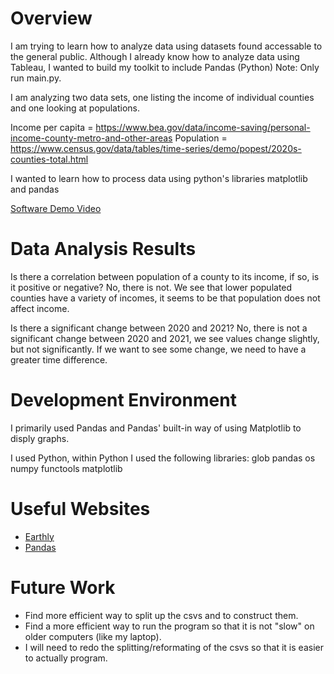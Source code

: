 # Overview

I am trying to learn how to analyze data using datasets found accessable to the general public. Although I already know how to analyze data using Tableau,
I wanted to build my toolkit to include Pandas (Python) Note: Only run main.py.

I am analyzing two data sets, one listing the income of individual counties and one looking at populations.

Income per capita = https://www.bea.gov/data/income-saving/personal-income-county-metro-and-other-areas
Population = https://www.census.gov/data/tables/time-series/demo/popest/2020s-counties-total.html

I wanted to learn how to process data using python's libraries matplotlib and pandas

[Software Demo Video](https://youtu.be/idTrQlUiuRw)

# Data Analysis Results

Is there a correlation between population of a county to its income, if so, is it positive or negative?
No, there is not. We see that lower populated counties have a variety of incomes, it seems to be that population does not affect income.

 Is there a significant change between 2020 and 2021?
 No, there is not a significant change between 2020 and 2021, we see values change slightly, but not significantly. If we want to see some change, we need to have a greater
 time difference.

# Development Environment
I primarily used Pandas and Pandas' built-in way of using Matplotlib to disply graphs.

I used Python, within Python I used the following libraries:
glob
pandas
os
numpy
functools
matplotlib

# Useful Websites

* [Earthly](https://earthly.dev/blog/csv-python/)
* [Pandas](https://pandas.pydata.org/docs/user_guide/10min.html#min)


# Future Work

* Find more efficient way to split up the csvs and to construct them.
* Find a more efficient way to run the program so that it is not "slow" on older computers (like my laptop).
* I will need to redo the splitting/reformating of the csvs so that it is easier to actually program.